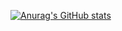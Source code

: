 
[![Anurag's GitHub stats](https://github-readme-stats.vercel.app/api?username=Berlingott)](https://github.com/anuraghazra/github-readme-stats)
